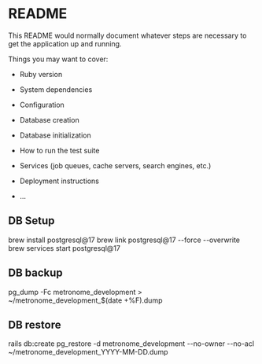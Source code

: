 # README

This README would normally document whatever steps are necessary to get the
application up and running.

Things you may want to cover:

* Ruby version

* System dependencies

* Configuration

* Database creation

* Database initialization

* How to run the test suite

* Services (job queues, cache servers, search engines, etc.)

* Deployment instructions

* ...

## DB Setup

brew install postgresql@17
brew link postgresql@17 --force --overwrite
brew services start postgresql@17

## DB backup

pg_dump -Fc metronome_development > ~/metronome_development_$(date +%F).dump

## DB restore

rails db:create
pg_restore -d metronome_development --no-owner --no-acl ~/metronome_development_YYYY-MM-DD.dump
